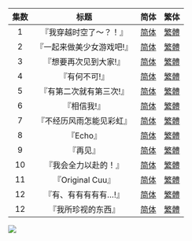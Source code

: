 

| 集数 | 标题 | 简体 | 繁体 |
| :--: | :--: | :--: | :--: |
| 1 | 『我穿越时空了～？！』 | [简体](https://raw.githubusercontent.com/SweetSub/SweetSub/master/Archive/16bit%20Sensation/%5BSweetSub%5D%2016bit%20Sensation%20-%20Another%20Layer%20-%2001.chs.ass) | [繁體](https://raw.githubusercontent.com/SweetSub/SweetSub/master/Archive/16bit%20Sensation/%5BSweetSub%5D%2016bit%20Sensation%20-%20Another%20Layer%20-%2001.cht.ass) |
| 2 | 『一起来做美少女游戏吧!』 | [简体](https://raw.githubusercontent.com/SweetSub/SweetSub/master/Archive/16bit%20Sensation/%5BSweetSub%5D%2016bit%20Sensation%20-%20Another%20Layer%20-%2002.chs.ass) | [繁體](https://raw.githubusercontent.com/SweetSub/SweetSub/master/Archive/16bit%20Sensation/%5BSweetSub%5D%2016bit%20Sensation%20-%20Another%20Layer%20-%2002.cht.ass) |
| 3 | 『想要再次见到大家!』 | [简体](https://raw.githubusercontent.com/SweetSub/SweetSub/master/Archive/16bit%20Sensation/%5BSweetSub%5D%2016bit%20Sensation%20-%20Another%20Layer%20-%2003.chs.ass) | [繁體](https://raw.githubusercontent.com/SweetSub/SweetSub/master/Archive/16bit%20Sensation/%5BSweetSub%5D%2016bit%20Sensation%20-%20Another%20Layer%20-%2003.cht.ass) |
| 4 | 『有何不可!』 | [简体](https://raw.githubusercontent.com/SweetSub/SweetSub/master/Archive/16bit%20Sensation/%5BSweetSub%5D%2016bit%20Sensation%20-%20Another%20Layer%20-%2004.chs.ass) | [繁體](https://raw.githubusercontent.com/SweetSub/SweetSub/master/Archive/16bit%20Sensation/%5BSweetSub%5D%2016bit%20Sensation%20-%20Another%20Layer%20-%2004.cht.ass) |
| 5 | 『有第二次就有第三次!』 | [简体](https://raw.githubusercontent.com/SweetSub/SweetSub/master/Archive/16bit%20Sensation/%5BSweetSub%5D%2016bit%20Sensation%20-%20Another%20Layer%20-%2005.chs.ass) | [繁體](https://raw.githubusercontent.com/SweetSub/SweetSub/master/Archive/16bit%20Sensation/%5BSweetSub%5D%2016bit%20Sensation%20-%20Another%20Layer%20-%2005.cht.ass) |
| 6 | 『相信我!』 | [简体](https://raw.githubusercontent.com/SweetSub/SweetSub/master/Archive/16bit%20Sensation/%5BSweetSub%5D%2016bit%20Sensation%20-%20Another%20Layer%20-%2006.chs.ass) | [繁體](https://raw.githubusercontent.com/SweetSub/SweetSub/master/Archive/16bit%20Sensation/%5BSweetSub%5D%2016bit%20Sensation%20-%20Another%20Layer%20-%2006.cht.ass) |
| 7 | 『不经历风雨怎能见彩虹』 | [简体](https://raw.githubusercontent.com/SweetSub/SweetSub/master/Archive/16bit%20Sensation/%5BSweetSub%5D%2016bit%20Sensation%20-%20Another%20Layer%20-%2007.chs.ass) | [繁體](https://raw.githubusercontent.com/SweetSub/SweetSub/master/Archive/16bit%20Sensation/%5BSweetSub%5D%2016bit%20Sensation%20-%20Another%20Layer%20-%2007.cht.ass) |
| 8 | 『Echo』 | [简体](https://raw.githubusercontent.com/SweetSub/SweetSub/master/Archive/16bit%20Sensation/%5BSweetSub%5D%2016bit%20Sensation%20-%20Another%20Layer%20-%2008.chs.ass) | [繁體](https://raw.githubusercontent.com/SweetSub/SweetSub/master/Archive/16bit%20Sensation/%5BSweetSub%5D%2016bit%20Sensation%20-%20Another%20Layer%20-%2008.cht.ass) |
| 9 | 『再见』 | [简体](https://raw.githubusercontent.com/SweetSub/SweetSub/master/Archive/16bit%20Sensation/%5BSweetSub%5D%2016bit%20Sensation%20-%20Another%20Layer%20-%2009.chs.ass) | [繁體](https://raw.githubusercontent.com/SweetSub/SweetSub/master/Archive/16bit%20Sensation/%5BSweetSub%5D%2016bit%20Sensation%20-%20Another%20Layer%20-%2009.cht.ass) |
| 10 | 『我会全力以赴的！』 | [简体](https://raw.githubusercontent.com/SweetSub/SweetSub/master/Archive/16bit%20Sensation/%5BSweetSub%5D%2016bit%20Sensation%20-%20Another%20Layer%20-%2010.chs.ass) | [繁體](https://raw.githubusercontent.com/SweetSub/SweetSub/master/Archive/16bit%20Sensation/%5BSweetSub%5D%2016bit%20Sensation%20-%20Another%20Layer%20-%2010.cht.ass) |
| 11 | 『Original Cuu』 | [简体](https://raw.githubusercontent.com/SweetSub/SweetSub/master/Archive/16bit%20Sensation/%5BSweetSub%5D%2016bit%20Sensation%20-%20Another%20Layer%20-%2011.chs.ass) | [繁體](https://raw.githubusercontent.com/SweetSub/SweetSub/master/Archive/16bit%20Sensation/%5BSweetSub%5D%2016bit%20Sensation%20-%20Another%20Layer%20-%2011.cht.ass) |
| 12 | 『有、有有有有有…!』 | [简体](https://raw.githubusercontent.com/SweetSub/SweetSub/master/Archive/16bit%20Sensation/%5BSweetSub%5D%2016bit%20Sensation%20-%20Another%20Layer%20-%2012.chs.ass) | [繁體](https://raw.githubusercontent.com/SweetSub/SweetSub/master/Archive/16bit%20Sensation/%5BSweetSub%5D%2016bit%20Sensation%20-%20Another%20Layer%20-%2012.cht.ass) |
| 12 | 『我所珍视的东西』 | [简体](https://raw.githubusercontent.com/SweetSub/SweetSub/master/Archive/16bit%20Sensation/%5BSweetSub%5D%2016bit%20Sensation%20-%20Another%20Layer%20-%2013.chs.ass) | [繁體](https://raw.githubusercontent.com/SweetSub/SweetSub/master/Archive/16bit%20Sensation/%5BSweetSub%5D%2016bit%20Sensation%20-%20Another%20Layer%20-%2013.cht.ass) |




![](https://files.catbox.moe/57ornv.jpg)
